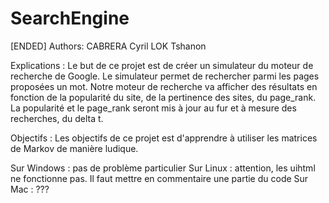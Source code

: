 # SearchEngine

[ENDED]
Authors:
CABRERA Cyril
LOK Tshanon

Explications :
Le but de ce projet est de créer un simulateur du moteur de recherche de Google.
Le simulateur permet de rechercher parmi les pages proposées un mot. Notre moteur de recherche va afficher des résultats en fonction de la popularité du site, de la pertinence des sites, du page_rank.
La popularité et le page_rank seront mis à jour au fur et à mesure des recherches, du delta t.


Objectifs :
Les objectifs de ce projet est d'apprendre à utiliser les matrices de Markov de manière ludique.


Sur Windows : pas de problème particulier
Sur Linux : attention, les uihtml ne fonctionne pas. Il faut mettre en commentaire une partie du code
Sur Mac : ???